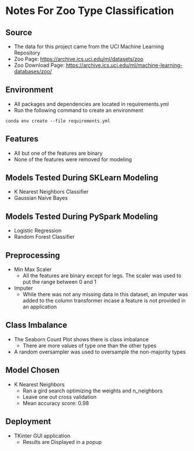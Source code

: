 # Notes For Zoo Type Classification

## Source
* The data for this project came from the UCI Machine Learning Repository
* Zoo Page: https://archive.ics.uci.edu/ml/datasets/zoo
* Zoo Download Page: https://archive.ics.uci.edu/ml/machine-learning-databases/zoo/

## Environment
* All packages and dependencies are located in requirements.yml
* Run the following command to create an environment
```
conda env create --file requirements.yml
```

## Features
* All but one of the features are binary
* None of the features were removed for modeling

## Models Tested During SKLearn Modeling
* K Nearest Neighbors Classifier
* Gaussian Naive Bayes

## Models Tested During PySpark Modeling
* Logistic Regression
* Random Forest Classifier

## Preprocessing
* Min Max Scaler
    - All the features are binary except for legs. The scaler was used to put the range between 0 and 1
* Imputer
    - While there was not any missing data in this dataset, an imputer was added to the column transformer incase a feature is not provided in an application

## Class Imbalance
* The Seaborn Count Plot shows there is class imbalance
    - There are more values of type one than the other types
* A random oversampler was used to oversample the non-majority types

## Model Chosen
* K Nearest Neighbors
    - Ran a gird search optimizing the weights and n_neighbors
    - Leave one out cross validation
    - Mean accuracy score: 0.98


## Deployment
* TKinter GUI application
    - Results are Displayed in a popup
